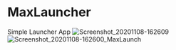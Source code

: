 # MaxLauncher
Simple Launcher App
![Screenshot_20201108-162609](https://user-images.githubusercontent.com/62256975/98463166-5c022480-21df-11eb-96ce-5a32df54b9d3.jpg)
![Screenshot_20201108-162600_MaxLaunch](https://user-images.githubusercontent.com/62256975/98463191-8e138680-21df-11eb-8e2f-211dbe3034a1.jpg)
